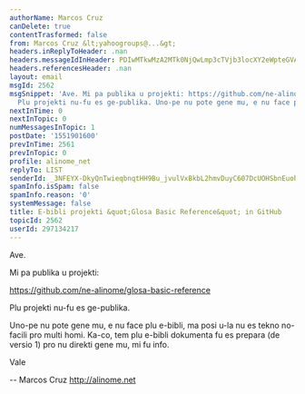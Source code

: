 ```yaml
---
authorName: Marcos Cruz
canDelete: true
contentTrasformed: false
from: Marcos Cruz &lt;yahoogroups@...&gt;
headers.inReplyToHeader: .nan
headers.messageIdInHeader: PDIwMTkwMzA2MTk0NjQwLmp3cTVjb3locXY2eWpteGVAcjYwMC5yNjAwPg==
headers.referencesHeader: .nan
layout: email
msgId: 2562
msgSnippet: 'Ave. Mi pa publika u projekti: https://github.com/ne-alinome/glosa-basic-reference
  Plu projekti nu-fu es ge-publika. Uno-pe nu pote gene mu, e nu face plu'
nextInTime: 0
nextInTopic: 0
numMessagesInTopic: 1
postDate: '1551901600'
prevInTime: 2561
prevInTopic: 0
profile: alinome_net
replyTo: LIST
senderId: _3NFEYX-DkyQnTwieqbnqtHH9Bu_jvulVxBkbL2hmvDuyC607DcUOHSbnEuoh3dA3pzewgHL24ADlglpknHNxhTfmgEdAJuMf6K0Dw
spamInfo.isSpam: false
spamInfo.reason: '0'
systemMessage: false
title: E-bibli projekti &quot;Glosa Basic Reference&quot; in GitHub
topicId: 2562
userId: 297134217
---
```



Ave.

Mi pa publika u projekti:

https://github.com/ne-alinome/glosa-basic-reference

Plu projekti nu-fu es ge-publika.

Uno-pe nu pote gene mu, e nu face plu e-bibli, ma posi u-la nu es tekno
no-facili pro multi homi. Ka-co, tem plu e-bibli dokumenta fu es prepara
(de versio 1) pro nu direkti gene mu, mi fu info.

Vale

-- 
Marcos Cruz
http://alinome.net

